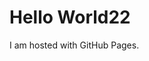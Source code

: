 <!DOCTYPE HTML>
<html>
<body>
<h1>Hello World22</h1>
<p>I am hosted with GitHub Pages.</p>
</body>
</html>
